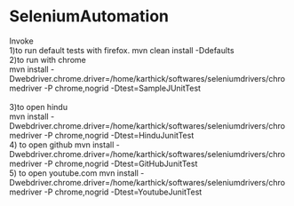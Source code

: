 # SeleniumAutomation

Invoke  <br>
1)to run default tests with firefox.
  mvn clean install -Ddefaults <br>
2)to run with chrome <br>
	mvn install -Dwebdriver.chrome.driver=/home/karthick/softwares/seleniumdrivers/chromedriver -P chrome,nogrid -Dtest=SampleJUnitTest <br>  
3)to open hindu <br>
	mvn install -Dwebdriver.chrome.driver=/home/karthick/softwares/seleniumdrivers/chromedriver -P chrome,nogrid -Dtest=HinduJunitTest <br>
4) to open github
mvn install -Dwebdriver.chrome.driver=/home/karthick/softwares/seleniumdrivers/chromedriver -P chrome,nogrid -Dtest=GitHubJunitTest <br>
5) to open youtube.com
mvn install -Dwebdriver.chrome.driver=/home/karthick/softwares/seleniumdrivers/chromedriver -P chrome,nogrid -Dtest=YoutubeJunitTest <br>